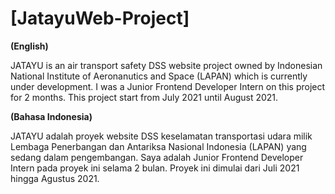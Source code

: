 # [JatayuWeb-Project]

**(English)**

JATAYU is an air transport safety DSS website project owned by Indonesian National Institute of Aeronanutics and Space (LAPAN) which is currently under development. I was a Junior Frontend Developer Intern on this project for 2 months. This project start from July 2021 until August 2021.


**(Bahasa Indonesia)**

JATAYU adalah proyek website DSS keselamatan transportasi udara milik Lembaga Penerbangan dan Antariksa Nasional Indonesia (LAPAN) yang sedang dalam pengembangan. Saya adalah Junior Frontend Developer Intern pada proyek ini selama 2 bulan. Proyek ini dimulai dari Juli 2021 hingga Agustus 2021.
